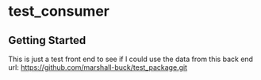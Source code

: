 # test_consumer


## Getting Started

This is just  a test front end to see if I could use the data from this back end
      url: https://github.com/marshall-buck/test_package.git
